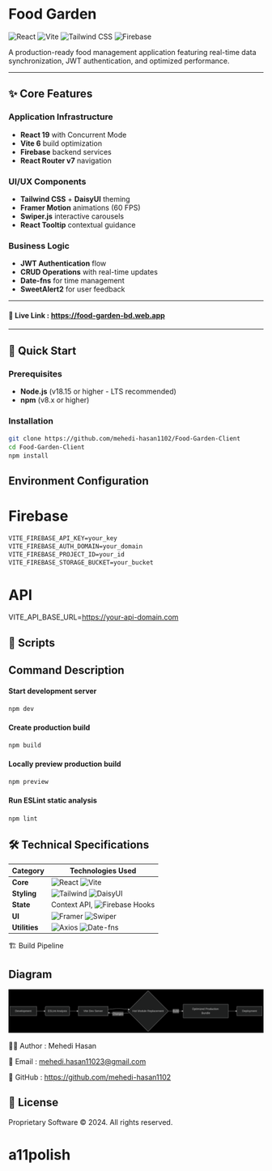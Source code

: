 # Food Garden

![React](https://img.shields.io/badge/React-19.1-%2361DAFB?logo=react)
![Vite](https://img.shields.io/badge/Vite-6.3-%23646CFF?logo=vite)
![Tailwind CSS](https://img.shields.io/badge/Tailwind_CSS-4.1-%2338B2AC?logo=tailwind-css)
![Firebase](https://img.shields.io/badge/Firebase-11.8-%23FFCA28?logo=firebase)

A production-ready food management application featuring real-time data synchronization, JWT authentication, and optimized performance.

---

## ✨ Core Features

### Application Infrastructure

- **React 19** with Concurrent Mode
- **Vite 6** build optimization
- **Firebase** backend services
- **React Router v7** navigation

### UI/UX Components

- **Tailwind CSS** + **DaisyUI** theming
- **Framer Motion** animations (60 FPS)
- **Swiper.js** interactive carousels
- **React Tooltip** contextual guidance

### Business Logic

- **JWT Authentication** flow
- **CRUD Operations** with real-time updates
- **Date-fns** for time management
- **SweetAlert2** for user feedback

---
#### 🚀 Live Link : https://food-garden-bd.web.app
---

## 🚀 Quick Start

### Prerequisites

- **Node.js** (v18.15 or higher - LTS recommended)
- **npm** (v8.x or higher) 

### Installation

```bash
git clone https://github.com/mehedi-hasan1102/Food-Garden-Client
cd Food-Garden-Client
npm install
```

## Environment Configuration

# Firebase

```env
VITE_FIREBASE_API_KEY=your_key
VITE_FIREBASE_AUTH_DOMAIN=your_domain
VITE_FIREBASE_PROJECT_ID=your_id
VITE_FIREBASE_STORAGE_BUCKET=your_bucket
```

# API

VITE_API_BASE_URL=https://your-api-domain.com

## 📜 Scripts

## Command Description

#### Start development server

```bash
npm dev
```

 ####   Create production build

```bash
npm build
```

 ####   Locally preview production build

```bash
npm preview
```

#### Run ESLint static analysis

```bash
npm lint
```



## 🛠️ Technical Specifications

| Category      | Technologies Used                                                                                                                   |
| ------------- | ----------------------------------------------------------------------------------------------------------------------------------- |
| **Core**      | ![React](https://img.shields.io/badge/React-19.1-%2361DAFB) ![Vite](https://img.shields.io/badge/Vite-6.3-%23646CFF)                |
| **Styling**   | ![Tailwind](https://img.shields.io/badge/Tailwind-4.1-%2338B2AC) ![DaisyUI](https://img.shields.io/badge/DaisyUI-5.0-%235A0EF8)     |
| **State**     | Context API, ![Firebase Hooks](https://img.shields.io/badge/React_Firebase_Hooks-5.1-%23FFCB2B)                                     |
| **UI**        | ![Framer](https://img.shields.io/badge/Framer_Motion-12.16-%23005FFF) ![Swiper](https://img.shields.io/badge/Swiper-11.2-%23638FEF) |
| **Utilities** | ![Axios](https://img.shields.io/badge/Axios-1.9-%235A29E4) ![Date-fns](https://img.shields.io/badge/Date_fns-4.1-%23E77532)         |

🏗️ Build Pipeline

## Diagram

![alt text](client.png)

👨‍💻 Author : Mehedi Hasan

📧 Email : mehedi.hasan11023@gmail.com

🔗 GitHub : https://github.com/mehedi-hasan1102

## 📄 License

Proprietary Software © 2024. All rights reserved.
# a11polish
